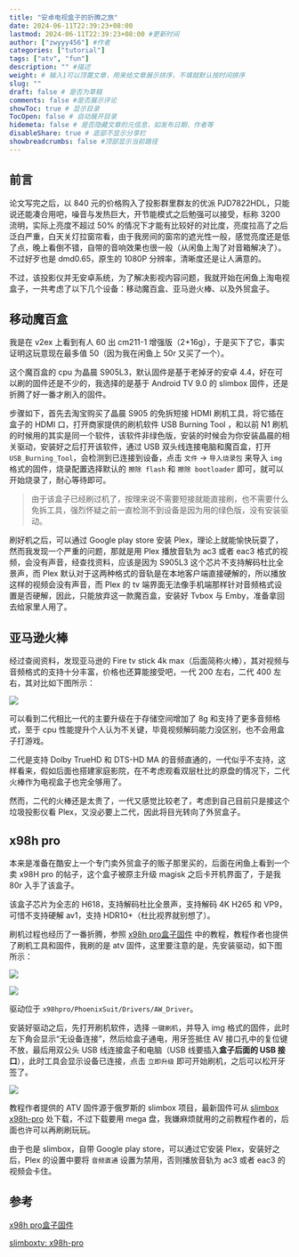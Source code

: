 ```yaml
---
title: "安卓电视盒子的折腾之旅"
date: 2024-06-11T22:39:23+08:00
lastmod: 2024-06-11T22:39:23+08:00 #更新时间
author: ["zwyyy456"] #作者
categories: ["tutorial"]
tags: ["atv", "fun"]
description: "" #描述
weight: # 输入1可以顶置文章，用来给文章展示排序，不填就默认按时间排序
slug: ""
draft: false # 是否为草稿
comments: false #是否展示评论
showToc: true # 显示目录
TocOpen: false # 自动展开目录
hidemeta: false # 是否隐藏文章的元信息，如发布日期、作者等
disableShare: true # 底部不显示分享栏
showbreadcrumbs: false #顶部显示当前路径
---
```


## 前言

论文写完之后，以 840 元的价格购入了投影群里群友的优派 PJD7822HDL，只能说还能凑合用吧，噪音与发热巨大，开节能模式之后勉强可以接受，标称 3200 流明，实际上亮度不超过 50% 的情况下才能有比较好的对比度，亮度拉高了之后泛白严重，白天关灯拉窗帘看，由于我房间的窗帘的遮光性一般，感觉亮度还是低了点，晚上看倒不错，自带的音响效果也很一般（从闲鱼上淘了对音箱解决了）。不过好歹也是 dmd0.65，原生的 1080P 分辨率，清晰度还是让人满意的。

不过，该投影仪并无安卓系统，为了解决影视内容问题，我就开始在闲鱼上淘电视盒子，一共考虑了以下几个设备：移动魔百盒、亚马逊火棒、以及外贸盒子。

## 移动魔百盒

我是在 v2ex 上看到有人 60 出 cm211-1 增强版（2+16g），于是买下了它，事实证明这玩意现在最多值 50（因为我在闲鱼上 50r 又买了一个）。

这个魔百盒的 cpu 为晶晨 S905L3，默认固件是基于老掉牙的安卓 4.4，好在可以刷的固件还是不少的，我选择的是基于 Android TV 9.0 的 slimbox 固件，还是折腾了好一番才刷入的固件。

步骤如下，首先去淘宝购买了晶晨 S905 的免拆短接 HDMI 刷机工具，将它插在盒子的 HDMI 口，打开商家提供的刷机软件 USB Burning Tool ，和以前 N1 刷机的时候用的其实是同一个软件，该软件非绿色版，安装的时候会为你安装晶晨的相关驱动，安装好之后打开该软件，通过 USB 双头线连接电脑和魔百盒，打开 `USB_Burning_Tool`，会检测到已连接到设备，点击 `文件` -> `导入烧录包` 来导入 `img` 格式的固件，烧录配置选择默认的 `擦除 flash` 和 `擦除 bootloader` 即可，就可以开始烧录了，耐心等待即可。

> 由于该盒子已经刷过机了，按理来说不需要短接就能直接刷，也不需要什么免拆工具，强烈怀疑之前一直检测不到设备是因为用的绿色版，没有安装驱动。

刷好机之后，可以通过 Google play store 安装 Plex，理论上就能愉快玩耍了，然而我发现一个严重的问题，那就是用 Plex 播放音轨为 ac3 或者 eac3 格式的视频，会没有声音，经查找资料，应该是因为 S905L3 这个芯片不支持解码杜比全景声，而 Plex 默认对于这两种格式的音轨是在本地客户端直接硬解的，所以播放这样的视频会没有声音，而 Plex 的 tv 端界面无法像手机端那样针对音频格式设置是否硬解，因此，只能放弃这一款魔百盒，安装好 Tvbox 与 Emby，准备拿回去给家里人用了。

## 亚马逊火棒

经过查阅资料，发现亚马逊的 Fire tv stick 4k max（后面简称火棒），其对视频与音频格式的支持十分丰富，价格也还算能接受吧，一代 200 左右，二代 400 左右，其对比如下图所示：

![](https://pic-upyun.zwyyy456.tech/picgo/20240611234531.png)

可以看到二代相比一代的主要升级在于存储空间增加了 8g 和支持了更多音频格式，至于 cpu 性能提升个人认为不关键，毕竟视频解码能力没区别，也不会用盒子打游戏。

二代是支持 Dolby TrueHD 和 DTS-HD MA 的音频直通的，一代似乎不支持，这样看来，假如后面也搭建家庭影院，在不考虑观看双层杜比的原盘的情况下，二代火棒作为电视盒子也完全够用了。

然而，二代的火棒还是太贵了，一代又感觉比较老了，考虑到自己目前只是接这个垃圾投影仪看 Plex，又没必要上二代，因此将目光转向了外贸盒子。

## x98h pro

本来是准备在酷安上一个专门卖外贸盒子的贩子那里买的，后面在闲鱼上看到一个卖 x98H pro 的帖子，这个盒子被原主升级 magisk 之后卡开机界面了，于是我 80r 入手了该盒子。

该盒子芯片为全志的 H618，支持解码杜比全景声，支持解码 4K H265 和 VP9，可惜不支持硬解 av1，支持 HDR10+（杜比视界就别想了）。

刷机过程也经历了一番折腾，参照 [x98h pro盒子固件](https://www.znds.com/tv-1245405-1-1.html) 中的教程，教程作者也提供了刷机工具和固件，我刷的是 atv 固件，这里要注意的是，先安装驱动，如下图所示：

![](https://pic-upyun.zwyyy456.tech/picgo/20240612000506.png)

![](https://pic-upyun.zwyyy456.tech/picgo/20240612000723.png)

驱动位于 `x98hpro/PhoenixSuit/Drivers/AW_Driver`。

安装好驱动之后，先打开刷机软件，选择 `一键刷机`，并导入 img 格式的固件，此时左下角会显示“无设备连接”，然后给盒子通电，用牙签抵住 AV 接口孔中的复位键不放，最后用双公头 USB 线连接盒子和电脑（USB 线要插入**盒子后面的 USB 接口**），此时工具会显示设备已连接，点击 `立即升级` 即可开始刷机，之后可以松开牙签了。

![](https://pic-upyun.zwyyy456.tech/picgo/20240612000927.png)

教程作者提供的 ATV 固件源于俄罗斯的 slimbox 项目，最新固件可从 [slimbox x98h-pro](https://slimboxtv.ru/x98h-pro/) 处下载，不过下载要用 mega 盘，我嫌麻烦就用的之前教程作者的，后面也许可以再刷刷玩玩。

由于也是 slimbox，自带 Google play store，可以通过它安装 Plex，安装好之后，Plex 的设置中要将 `音频直通` 设置为禁用，否则播放音轨为 ac3 或者 eac3 的视频会卡住。

## 参考

[x98h pro盒子固件](https://www.znds.com/tv-1245405-1-1.html) 

[slimboxtv: x98h-pro](https://slimboxtv.ru/x98h-pro/)